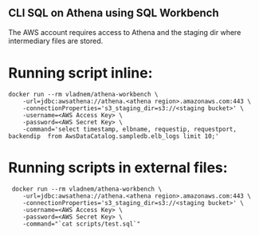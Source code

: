 ## CLI SQL on Athena using SQL Workbench

The AWS account requires access to Athena and the staging dir where intermediary files are stored.

# Running script inline:

```
docker run --rm vladnem/athena-workbench \
	-url=jdbc:awsathena://athena.<athena region>.amazonaws.com:443 \
	-connectionProperties='s3_staging_dir=s3://<staging bucket>' \
	-username=<AWS Access Key> \
	-password=<AWS Secret Key> \
	-command='select timestamp, elbname, requestip, requestport, backendip  from AwsDataCatalog.sampledb.elb_logs limit 10;'
```

# Running scripts in external files:

```
 docker run --rm vladnem/athena-workbench \
	-url=jdbc:awsathena://athena.<athena region>.amazonaws.com:443 \
	-connectionProperties='s3_staging_dir=s3://<staging bucket>' \
	-username=<AWS Access Key> \
	-password=<AWS Secret Key> \
	-command="`cat scripts/test.sql`"
```
